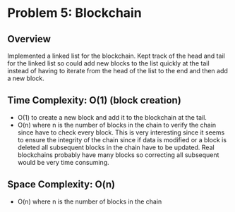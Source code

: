 # Problem 5: Blockchain

## Overview
Implemented a linked list for the blockchain.  Kept track of the head and tail for the linked list so could add new
blocks to the list quickly at the tail instead of having to iterate from the head of the list to the end and then add a
new block.

## Time Complexity: O(1) (block creation)
- O(1) to create a new block and add it to the blockchain at the tail.
- O(n) where n is the number of blocks in the chain to verify the chain since have to check every block.  This is
very interesting since it seems to ensure the integrity of the chain since if data is modified or a block is deleted
all subsequent blocks in the chain have to be updated.  Real blockchains probably have many blocks so correcting
all subsequent would be very time consuming.

## Space Complexity: O(n)
- O(n) where n is the number of blocks in the chain

